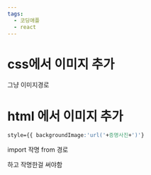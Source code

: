 ```yaml
---
tags:
  - 코딩애플
  - react
---
```

# css에서 이미지 추가

그냥 이미지경로


# html 에서 이미지 추가

```CSS
style={{ backgroundImage:'url('+증명사진+')'}

```

import 작명 from 경로

하고 작명한걸 써야함


